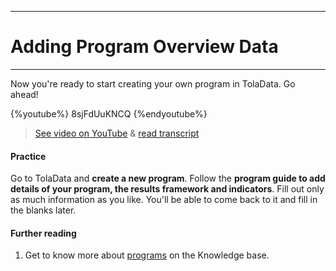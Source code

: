 ****
# Adding Program Overview Data
---

Now you're ready to start creating your own program in TolaData. Go ahead!

{%youtube%} 8sjFdUuKNCQ {%endyoutube%}  
> [See video on YouTube](https://www.youtube.com/embed/8sjFdUuKNCQ?rel=0) & [read transcript](https://docs.google.com/document/d/1DCaeMviBwSO5hGSfeh6Y9McPI6D1dzxJyDs5kKa4wug/edit#heading=h.1vnvll9yywm3)

#### Practice

Go to TolaData and **create a new program**. Follow the **program guide to add details of your program, the results framework and indicators**. Fill out only as much information as you like. You'll be able to come back to it and fill in the blanks later.

#### Further reading

1. Get to know more about [programs](https://help.toladata.com/en/programs/what-is-a-program.html) on the Knowledge base.



